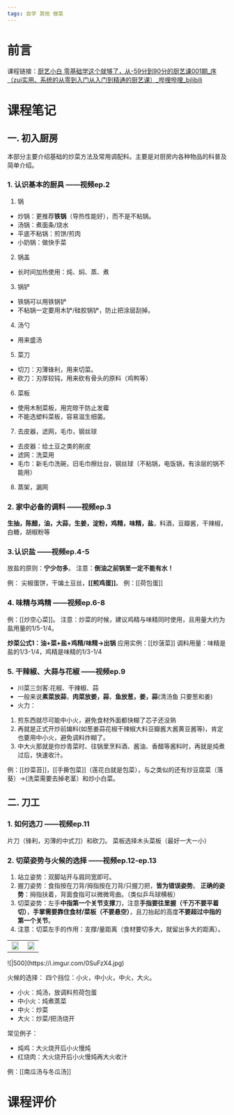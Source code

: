 ```yaml
---
tags: 自学 其他 做菜
---
```

# 前言
 
课程链接：[厨艺小白 零基础学这个就够了，从-59分到90分的厨艺课001期_序（zui实用、系统的从零到入门从入门到精通的厨艺课）_哔哩哔哩_bilibili](https://www.bilibili.com/video/BV1r5411s7yY?spm_id_from=333.999.0.0)

# 课程笔记

## 一.  初入厨房

本部分主要介绍基础的炒菜方法及常用调配料。主要是对厨房内各种物品的科普及简单介绍。

### 1. 认识基本的厨具    ——视频ep.2 

1. 锅
- 炒锅：更推荐**铁锅**（导热性能好），而不是不粘锅。
- 汤锅：煮面条/烧水
- 平底不粘锅：煎饼/煎肉
- 小奶锅：做快手菜

2. 锅盖
- 长时间加热使用：炖、焖、蒸、煮

3. 锅铲
- 铁锅可以用铁锅铲
- 不粘锅一定要用木铲/硅胶锅铲，防止把涂层刮掉。

4. 汤勺
- 用来盛汤

5. 菜刀
- 切刀：刃薄锋利，用来切菜。
- 砍刀：刃厚较钝，用来砍有骨头的原料（鸡鸭等）

6. 菜板
- 使用木制菜板，用完晾干防止发霉
- 不能选塑料菜板，容易滋生细菌。

7. 去皮器，滤网，毛巾，钢丝球
- 去皮器：给土豆之类的削皮
- 滤网：洗菜用
- 毛巾：新毛巾洗碗，旧毛巾擦灶台，钢丝球（不粘锅，电饭锅，有涂层的锅不能用）

8. 蒸架，漏网

### 2. 家中必备的调料   ——视频ep.3 

**生抽，陈醋，油，大蒜，生姜，淀粉，鸡精，味精，盐**，料酒，豆瓣酱，干辣椒，白糖，胡椒粉等

### 3.认识盐  ——视频ep.4-5

放盐的原则：**宁少勿多**。
注意：**倒油之前锅里一定不能有水！**

例： 尖椒蛋饼，干煸土豆丝，**[[煎鸡蛋]]**。
例：[[荷包蛋]]

### 4. 味精与鸡精 ——视频ep.6-8

例：[[炒空心菜]]。
注意：炒菜的时候，建议鸡精与味精同时使用，且用量大约为盐用量的1/5-1/4。

**炒菜公式1：油+菜+盐+鸡精/味精->出锅**
应用实例：[[炒菠菜]]
调料用量：味精是盐的1/3-1/4，鸡精是味精的1/3-1/4

### 5.  干辣椒、大蒜与花椒 ——视频ep.9

- 川菜三剑客:花椒、干辣椒、蒜
- 一般来说**素菜放蒜**，**肉菜放姜，蒜**，**鱼放葱，姜，蒜**(清汤鱼 只要葱和姜)
- 火力：
1. 煎东西就尽可能中小火，避免食材外面都快糊了芯子还没熟
2. 再就是正式开炒前煸料(如葱姜蒜花椒干辣椒大料豆瓣酱大酱黄豆酱等)，肯定也要用中小火，避免调料炸糊了。
3. 中大火那就是你炒青菜时、往锅里烹料酒、酱油、香醋等酱料时，再就是炖煮过后，快速收汁。

例：[[炒菜苔]]，[[手撕包菜]]（莲花白就是包菜），与之类似的还有炒豆腐菜（落葵）->(洗菜需要去掉老茎）和炒小白菜。


## 二. 刀工

### 1.  如何选刀 ——视频ep.11

片刀（锋利，刃薄的中式刀）和砍刀。 菜板选择木头菜板（最好一大一小）

### 2.  切菜姿势与火候的选择 ——视频ep.12-ep.13

1. 站立姿势：双脚站开与肩同宽即可。
2. 握刀姿势：食指按在刀背/拇指按在刀背/只握刀把，**皆为错误姿势**。
**正确的姿势**：拇指扶着，背面食指可以微微弯曲。（类似乒乓球横板）
3. 切菜姿势：左手**中指第一个关节支撑**刀，注意**手指要往里握（千万不要平着切）**，**手掌需要靠住食材/菜板（不要悬空）**，且刀抬起的高度**不要超过中指的第一个关节**。
4. 注意：切菜左手的作用：支撑/量距离（食材要切多大，就留出多大的距离）。
<table rules="none" align="center">
	<tr>
		<td>
			<center>
				<img src="https://i.imgur.com/abHZh17.jpg" width="90%" />
			</center>
		</td>
		<td>
			<center>
				<img src="https://i.imgur.com/c2TZg9F.jpg" width="90%" />
			</center>
		</td>
	</tr>
</table>
![|500](https://i.imgur.com/0SuFzX4.jpg)

火候的选择：
四个挡位：小火，中小火，中火，大火。
- 小火：炖汤，放调料煎荷包蛋
- 中小火：炖煮蒸菜
- 中火：炒菜
- 大火：炒菜/把汤烧开


常见例子：
- 炖鸡：大火烧开后小火慢炖
- 红烧肉：大火烧开后小火慢炖再大火收汁

例：[[南瓜汤与冬瓜汤]]



# 课程评价
